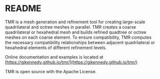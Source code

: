 # README #

TMR is a mesh generation and refinement tool for creating large-scale quadrilateral and octree meshes in parallel. TMR creates a coarse quadrilateral or hexahedral mesh and builds refined quadtree or octree meshes on each coarse element. To ensure compatibility, TMR computes the necessary compatibility relationships between adjacent quadrilateral or hexahedral elements of different refinement levels.

Online documentation and examples is located at [https://gjkennedy.github.io/tmr/](https://gjkennedy.github.io/tmr/)

TMR is open source with the Apache License.
